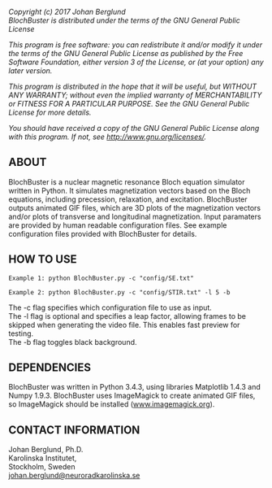 *Copyright (c) 2017 Johan Berglund*  
*BlochBuster is distributed under the terms of the GNU General Public License*

*This program is free software: you can redistribute it and/or modify*
*it under the terms of the GNU General Public License as published by*
*the Free Software Foundation, either version 3 of the License, or*
*(at your option) any later version.*

*This program is distributed in the hope that it will be useful,*
*but WITHOUT ANY WARRANTY; without even the implied warranty of*
*MERCHANTABILITY or FITNESS FOR A PARTICULAR PURPOSE.  See the*
*GNU General Public License for more details.*

*You should have received a copy of the GNU General Public License*
*along with this program.  If not, see <http://www.gnu.org/licenses/>.*

ABOUT
-------------------------------------------------------------------------------
BlochBuster is a nuclear magnetic resonance Bloch equation simulator written in 
Python. It simulates magnetization vectors based on the Bloch equations, 
including precession, relaxation, and excitation. BlochBuster outputs animated 
GIF files, which are 3D plots of the magnetization vectors and/or plots of 
transverse and longitudinal magnetization.  Input paramaters are provided by 
human readable configuration files. See example configuration files provided 
with BlochBuster for details.

HOW TO USE
-------------------------------------------------------------------------------
`Example 1: python BlochBuster.py -c "config/SE.txt"`

`Example 2: python BlochBuster.py -c "config/STIR.txt" -l 5 -b`

The -c flag specifies which configuration file to use as input.  
The -l flag is optional and specifies a leap factor, allowing frames to be skipped when generating the video file. This enables fast preview for testing.  
The -b flag toggles black background.

DEPENDENCIES
-------------------------------------------------------------------------------
BlochBuster was written in Python 3.4.3, using libraries Matplotlib 1.4.3 and 
Numpy 1.9.3. BlochBuster uses ImageMagick to create animated GIF files, so
ImageMagick should be installed (www.imagemagick.org).

CONTACT INFORMATION
-------------------------------------------------------------------------------
Johan Berglund, Ph.D.  
Karolinska Institutet,  
Stockholm, Sweden  
johan.berglund@neuroradkarolinska.se
